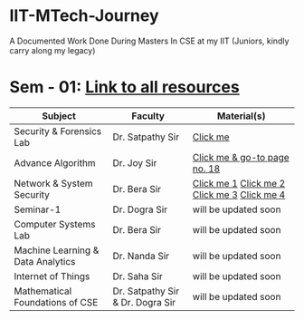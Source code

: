 # IIT-MTech-Journey <br>
A Documented Work Done During Masters In CSE at my IIT (Juniors, kindly carry along my legacy) <br>

# Sem - 01: [Link to all resources](https://www.drive.google.com/drive/folders/1u9bjwf7Ro3N-QqNUatM37k_MzNhcQlb-?usp=drive_link)<br>
| Subject | Faculty | Material(s) |
|----------|----------|----------|
| Security & Forensics Lab | Dr. Satpathy Sir | [Click me](https://www.drive.google.com/file/d/1R108J3_yxWxUL3eDn3aJdIyZq8Jsmrgu/view?usp=drive_link)   |
| Advance Algorithm | Dr. Joy Sir | [Click me & go-to page no. 18](https://www.drive.google.com/file/d/15yEZDYIjS1GVsxxjYcRGITvqp58fB9sR/view?usp=drive_link) |
| Network & System Security | Dr. Bera Sir | [Click me 1](https://www.drive.google.com/file/d/1KAwvioozI6b_oS3X1Em_CGF4qyaMTB_h/view?usp=drive_link)  [Click me 2](https://www.drive.google.com/file/d/15dHP2Rpp0pOQjD5u4jsweN-1zH-YOn_m/view?usp=drive_link)  [Click me 3](https://www.drive.google.com/file/d/1GB3CmwQVCugJ6uGaBiTJnPAZyRNaiP5h/view?usp=drive_link)  [Click me 4](https://www.drive.google.com/file/d/18EYJ8a7sgeoCxScaHizut0jP-rxyApem/view?usp=drive_link) |
| Seminar-1 | Dr. Dogra Sir | will be updated soon |
| Computer Systems Lab | Dr. Bera Sir | will be updated soon |
| Machine Learning & Data Analytics | Dr. Nanda Sir | will be updated soon |
| Internet of Things | Dr. Saha Sir | will be updated soon |
| Mathematical Foundations of CSE | Dr. Satpathy Sir & Dr. Dogra Sir | will be updated soon |

